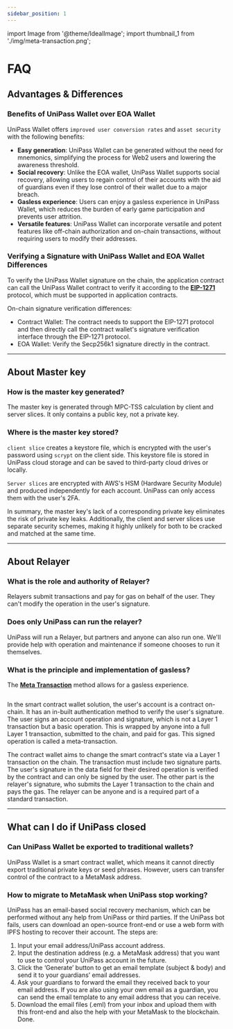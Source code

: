```yaml
---
sidebar_position: 1
---
```


import Image from '@theme/IdealImage';
import thumbnail_1 from './img/meta-transaction.png';

# FAQ

## Advantages & Differences

### Benefits of UniPass Wallet over EOA Wallet

UniPass Wallet offers `improved user conversion rates` and `asset security` with the following benefits:

- **Easy generation**: UniPass Wallet can be generated without the need for mnemonics, simplifying the process for Web2 users and lowering the awareness threshold.
- **Social recovery**: Unlike the EOA wallet, UniPass Wallet supports social recovery, allowing users to regain control of their accounts with the aid of guardians even if they lose control of their wallet due to a major breach.
- **Gasless experience**: Users can enjoy a gasless experience in UniPass Wallet, which reduces the burden of early game participation and prevents user attrition.
- **Versatile features**: UniPass Wallet can incorporate versatile and potent features like off-chain authorization and on-chain transactions, without requiring users to modify their addresses.

### Verifying a Signature with UniPass Wallet and EOA Wallet Differences

To verify the UniPass Wallet signature on the chain, the application contract can call the UniPass Wallet contract to verify it according to the **[EIP-1271](https://eips.ethereum.org/EIPS/eip-1271)** protocol, which must be supported in application contracts.

On-chain signature verification differences:
- Contract Wallet: The contract needs to support the EIP-1271 protocol and then directly call the contract wallet's signature verification interface through the EIP-1271 protocol.
- EOA Wallet: Verify the Secp256k1 signature directly in the contract.

---

## About Master key

### How is the master key generated?

The master key is generated through MPC-TSS calculation by client and server slices. It only contains a public key, not a private key.

### Where is the master key stored?

`client slice` creates a keystore file, which is encrypted with the user's password using `scrypt` on the client side. This keystore file is stored in UniPass cloud storage and can be saved to third-party cloud drives or locally.

`Server slices` are encrypted with AWS's HSM (Hardware Security Module) and produced independently for each account. UniPass can only access them with the user's 2FA.

In summary, the master key's lack of a corresponding private key eliminates the risk of private key leaks. Additionally, the client and server slices use separate security schemes, making it highly unlikely for both to be cracked and matched at the same time.

---

## About Relayer

### What is the role and authority of Relayer?

Relayers submit transactions and pay for gas on behalf of the user. They can't modify the operation in the user's signature.

### Does only UniPass can run the relayer?

UniPass will run a Relayer, but partners and anyone can also run one. We'll provide help with operation and maintenance if someone chooses to run it themselves.

### What is the principle and implementation of gasless?

The [**Meta Transaction**](https://medium.com/coinmonks/ethereum-meta-transactions-101-de7f91884a06) method allows for a gasless experience.

<p align="center">
    <Image img={thumbnail_1} width="80%"/>
</p>

In the smart contract wallet solution, the user's account is a contract on-chain. It has an in-built authentication method to verify the user's signature. The user signs an account operation and signature, which is not a Layer 1 transaction but a basic operation. This is wrapped by anyone into a full Layer 1 transaction, submitted to the chain, and paid for gas. This signed operation is called a meta-transaction.

The contract wallet aims to change the smart contract's state via a Layer 1 transaction on the chain. The transaction must include two signature parts. The user's signature in the data field for their desired operation is verified by the contract and can only be signed by the user. The other part is the relayer's signature, who submits the Layer 1 transaction to the chain and pays the gas. The relayer can be anyone and is a required part of a standard transaction.

---

## What can I do if UniPass closed

### Can UniPass Wallet be exported to traditional wallets?

UniPass Wallet is a smart contract wallet, which means it cannot directly export traditional private keys or seed phrases. However, users can transfer control of the contract to a MetaMask address.

### How to migrate to MetaMask when UniPass stop working?

UniPass has an email-based social recovery mechanism, which can be performed without any help from UniPass or third parties. If the UniPass bot fails, users can download an open-source front-end or use a web form with IPFS hosting to recover their account. The steps are:

1. Input your email address/UniPass account address.
2. Input the destination address (e.g. a MetaMask address) that you want to use to control your UniPass account in the future.
3. Click the ‘Generate’ button to get an email template (subject & body) and send it to your guardians’ email addresses.
4. Ask your guardians to forward the email they received back to your email address. If you are also using your own email as a guardian, you can send the email template to any email address that you can receive.
5. Download the email files (.eml) from your inbox and upload them with this front-end and also the help with your MetaMask to the blockchain. Done.